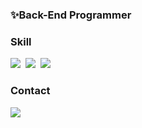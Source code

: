 
### ✨Back-End Programmer

<h3 align="left">Skill</h3>
<div align=left>
  <img src="https://img.shields.io/badge/Python-3776AB?style=flat-square&logo=Python&logoColor=white"/ >&nbsp 
  <img src="https://img.shields.io/badge/Django-092E20?style=flat-square&logo=Django&logoColor=white"/ >&nbsp 
  <img src="https://img.shields.io/badge/MySQL-4479A1?style=flat-square&logo=MySQL&logoColor=white"/ >
</div>

<h3 align="left">Contact</h3>
<div align=left>
  <a href="mailto:thsrns3934@gmail.com"><img src="https://img.shields.io/badge/Gmail-d14836?style=flat-square&logo=Gmail&logoColor=white&link=dwenup@gmail.com"/></a>
</div>

<!--
**shm39/shm39** is a ✨ _special_ ✨ repository because its `README.md` (this file) appears on your GitHub profile.

Here are some ideas to get you started:

- 🔭 I’m currently working on ...
- 🌱 I’m currently learning ...
- 👯 I’m looking to collaborate on ...
- 🤔 I’m looking for help with ...
- 💬 Ask me about ...
- 📫 How to reach me: ...
- 😄 Pronouns: ...
- ⚡ Fun fact: ...
-->
